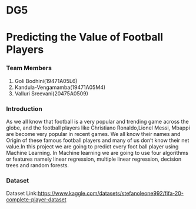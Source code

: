# DG5
# Predicting the Value of Football Players 

### Team Members 
1. Goli Bodhini(19471A05L6)
2. Kandula-Vengamamba(19471A05M4)
3. Valluri Sreevani(20475A0509)

### Introduction
As we all know that football is a very popular and trending game across the globe, and the football players like Christiano Ronaldo,Lionel Messi, Mbappi are become very popular in recent games. We all know their names and Origin of these famous football players and many of us don’t know their net value.In this project we are going to predict every foot ball player using Machine Learning. In Machine learning we are going to use four algorithms or features namely linear regression, multiple linear regression, decision trees and random forests.

### Dataset
Dataset Link:https://www.kaggle.com/datasets/stefanoleone992/fifa-20-complete-player-dataset

